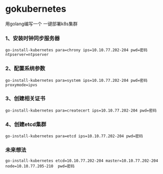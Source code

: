 # gokubernetes
用golang编写一个 一键部署k8s集群

### 1、安装时钟同步服务器
    go-install-kubernetes para=chrony ips=10.10.77.202-204 pwd=密码 ntpserver=ntpserver

### 2、配置系统参数
    go-install-kubernetes para=system ips=10.10.77.202-204 pwd=密码 proxymode=ipvs

### 3、创建相关证书
    go-install-kubernetes para=createcert ips=10.10.77.202-204 pwd=密码

### 4、创建etcd集群
    go-install-kubernetes para=etcd ips=10.10.77.202-204 pwd=密码

### 未来想法
    go-install-kubernetes etcd=10.10.77.202-204 master=10.10.77.202-204 node=10.10.77.205-210  pwd=密码